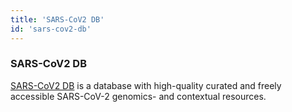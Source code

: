 ```yaml
---
title: 'SARS-CoV2 DB'
id: 'sars-cov2-db'
---
```


### SARS-CoV2 DB

[SARS-CoV2 DB](https://covid19.sfb.uit.no) is a database with high-quality curated and freely accessible SARS-CoV-2 genomics- and contextual resources.
